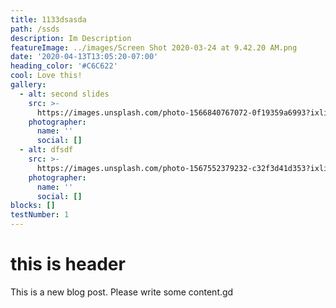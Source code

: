 ```yaml
---
title: 1133dsasda
path: /ssds
description: Im Description
featureImage: ../images/Screen Shot 2020-03-24 at 9.42.20 AM.png
date: '2020-04-13T13:05:20-07:00'
heading_color: '#C6C622'
cool: Love this!
gallery:
  - alt: second slides
    src: >-
      https://images.unsplash.com/photo-1566840767072-0f19359a6993?ixlib=rb-1.2.1&ixid=eyJhcHBfaWQiOjEyMDd9&auto=format&fit=crop&w=1350&q=80
    photographer:
      name: ''
      social: []
  - alt: dfsdf
    src: >-
      https://images.unsplash.com/photo-1567552379232-c32f3d41d353?ixlib=rb-1.2.1&ixid=eyJhcHBfaWQiOjEyMDd9&auto=format&fit=crop&w=1350&q=80
    photographer:
      name: ''
      social: []
blocks: []
testNumber: 1
---
```

# this is header

This is a new blog post. Please write some content.gd